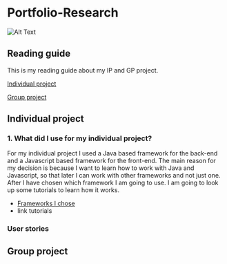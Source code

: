 # Portfolio-Research
![Alt Text](https://media0.giphy.com/media/dWesBcTLavkZuG35MI/giphy.gif?cid=ecf05e47ttj9yzh16tgd8otlygn5930l5vs548tahunuvlru&rid=giphy.gif&ct=g)

## Reading guide

This is my reading guide about my IP and GP project.

[Individual project](#Individual-project)

[Group project](#Group-project)

## Individual project

### 1. What did I use for my individual project?
For my individual project I used a Java based framework for the back-end and a Javascript based framework for the front-end. The main reason for my decision is because I want to learn how to work with Java and Javascript, so that later I can work with other frameworks and not just one. 
After I have chosen which framework I am going to use. I am going to look up some tutorials to learn how it works.
- [Frameworks I chose](https://github.com/TimoOerlemans/Portfolio-Research/blob/main/Research.md#1-java-framework)
- link tutorials

### User stories


## Group project
